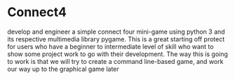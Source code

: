 # Connect4
develop and engineer a simple connect four mini-game using python 3 and its respective multimedia library pygame. This is a great starting off protect for users who have a beginner to intermediate level of skill who want to show some project work to go with their development. The way this is going to work is that we will try to create a command line-based game, and work our way up to the graphical game later
